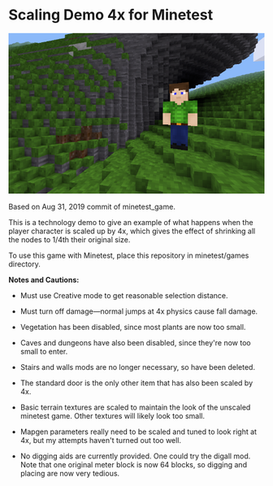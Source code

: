 
Scaling Demo 4x for Minetest
============================

![Screenshot](screenshot.png "Screenshot")

Based on Aug 31, 2019 commit of minetest_game.

This is a technology demo to give an example of what happens when the player character is scaled up by 4x, which gives the effect of shrinking all the nodes to 1/4th their original size.

To use this game with Minetest, place this repository in minetest/games directory.

**Notes and Cautions:**

* Must use Creative mode to get reasonable selection distance.

* Must turn off damage—normal jumps at 4x physics cause fall damage.

* Vegetation has been disabled, since most plants are now too small.

* Caves and dungeons have also been disabled, since they're now too small to enter.

* Stairs and walls mods are no longer necessary, so have been deleted.

* The standard door is the only other item that has also been scaled by 4x.

* Basic terrain textures are scaled to maintain the look of the unscaled minetest game. Other textures will likely look too small.

* Mapgen parameters really need to be scaled and tuned to look right at 4x, but my attempts haven't turned out too well.

* No digging aids are currently provided. One could try the digall mod. Note that one original meter block is now 64 blocks, so digging and placing are now very tedious.